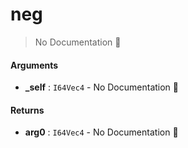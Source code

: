 # neg

> No Documentation 🚧

#### Arguments

- **\_self** : `I64Vec4` \- No Documentation 🚧

#### Returns

- **arg0** : `I64Vec4` \- No Documentation 🚧